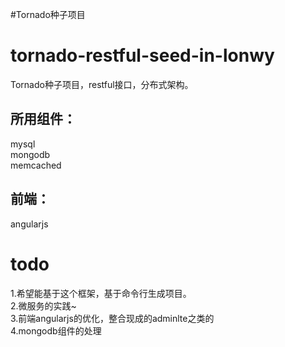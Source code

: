 #Tornado种子项目

# tornado-restful-seed-in-lonwy
Tornado种子项目，restful接口，分布式架构。

## 所用组件：
mysql   
mongodb   
memcached   

## 前端：
angularjs   

# todo
1.希望能基于这个框架，基于命令行生成项目。   
2.微服务的实践~   
3.前端angularjs的优化，整合现成的adminlte之类的   
4.mongodb组件的处理